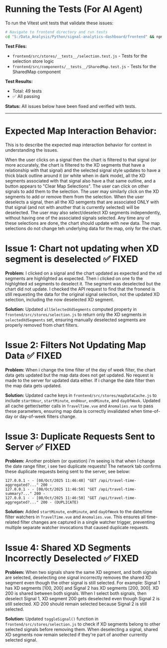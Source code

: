 # Running the Tests (For AI Agent)

To run the Vitest unit tests that validate these issues:

```bash
# Navigate to frontend directory and run tests
cd "S:/Data_Analysis/Python/signal-analytics-dashboard/frontend" && npm test
```

**Test Files:**
- `frontend/src/stores/__tests__/selection.test.js` - Tests for the selection store logic
- `frontend/src/components/__tests__/SharedMap.test.js` - Tests for the SharedMap component

**Test Results:**
- Total: 49 tests
- ✅ All passing

**Status:** All issues below have been fixed and verified with tests.

---

# Expected Map Interaction Behavior:
This is to describe the expected map interaction behavior for context in understanding the issues.

When the user clicks on a signal then the chart is filtered to that signal (or more accurately, the chart is filtered to the XD segments that have a relationship with that signal) and the selected signal style updates to have a thick black outline around it (or white when in dark mode), all the XD segments associated with that signal also have a that same outline, and a button appears to "Clear Map Selections". The user can click on other signals to add them to the selection. The user may similarly click on the XD segments to add or remove them from the selection. When the user deselects a signal, then all the XD semgents that are associated ONLY with that signal (and not with another that is currently selected) will be deselected. The user may also select/deselect XD segments independently, without having one of the associated signals selected. Any time any of these selections are done, the chart should update with new data. The map selections do not change teh underlying data for the map, only for the chart. 

# Issue 1: Chart not updating when XD segment is deselected ✅ FIXED
**Problem:** I clicked on a signal and the chart updated as expected and the xd segments are highlighted as expected. Then i clicked on one fo the highlghted xd segments to deselect it. The segment was deselected but the chart did not update. I checked the API request to find that the fronend is still requesting the data for the original signal selection, not the updated XD selection, including the now deselected XD segment.

**Solution:** Updated `allSelectedXdSegments` computed property in `frontend/src/stores/selection.js` to return only the XD segments in `selectedXdSegments` set, ensuring manually deselected segments are properly removed from chart filters.

# Issue 2: Filters Not Updating Map Data ✅ FIXED
**Problem:** When i change the time filter of the day of week filter, the chart data gets updated but the map data does not get updated. No request is made to the server for updated data either. If i change the date filter then the map data gets updated.

**Solution:** Updated cache keys in `frontend/src/stores/mapDataCache.js` to include `startHour`, `startMinute`, `endHour`, `endMinute`, and `dayOfWeek`. Updated all cache getter/setter calls in `TravelTime.vue` and `Anomalies.vue` to pass these parameters, ensuring map data is correctly invalidated when time-of-day or day-of-week filters change.  



# Issue 3: Duplicate Requests Sent to Server ✅ FIXED
**Problem:** Another problem (or question) i'm seeing is that when I change the date range filter, i see two duplicate requests! The network tab confirms these duplicate requests being sent to the server, see below:

```
127.0.0.1 - - [08/Oct/2025 11:46:48] "GET /api/travel-time-aggregated?..." 200 -
127.0.0.1 - - [08/Oct/2025 11:46:50] "GET /api/travel-time-summary?..." 200 -
127.0.0.1 - - [08/Oct/2025 11:46:50] "GET /api/travel-time-aggregated?..." 200 - (DUPLICATE)
```

**Solution:** Added `startMinute`, `endMinute`, and `dayOfWeek` to the date/time filter watchers in `TravelTime.vue` and `Anomalies.vue`. This ensures all time-related filter changes are captured in a single watcher trigger, preventing multiple separate watcher invocations that caused duplicate requests.


# Issue 4: Shared XD Segments Incorrectly Deselected ✅ FIXED
**Problem:** When two signals share the same XD segment, and both signals are selected, deselecting one signal incorrectly removes the shared XD segment even though the other signal is still selected. For example: Signal 1 has XD segments [100, 200] and Signal 2 has XD segments [200, 300]. XD 200 is shared between both signals. When I select both signals, then deselect Signal 1, XD segment 200 gets deselected even though Signal 2 is still selected. XD 200 should remain selected because Signal 2 is still selected.

**Solution:** Updated `toggleSignal()` function in `frontend/src/stores/selection.js` to check if XD segments belong to other selected signals before removing them. When deselecting a signal, shared XD segments now remain selected if they're part of another currently selected signal.